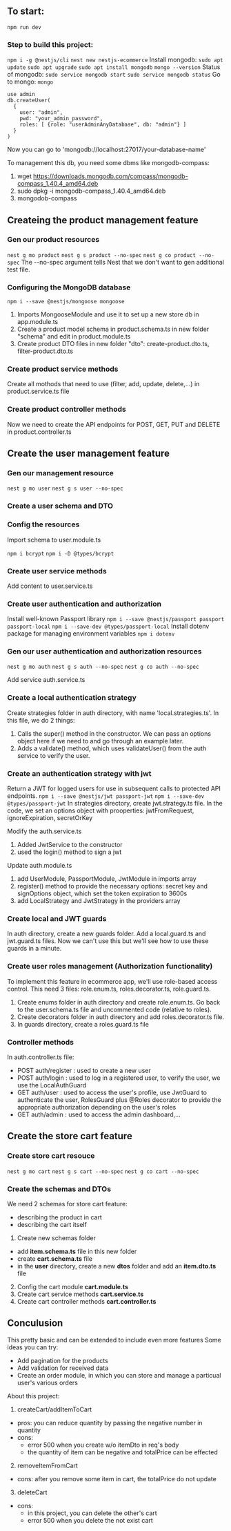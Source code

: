 ## To start:

`npm run dev`

### Step to build this project:

`npm i -g @nestjs/cli`
`nest new nestjs-ecommerce`
Install mongodb:
`sudo apt update`
`sudo apt upgrade`
`sudo apt install mongodb`
`mongo --version`
Status of mongodb:
`sudo service mongodb start`
`sudo service mongodb status`
Go to mongo:
`mongo`

```
use admin
db.createUser(
  {
    user: "admin",
    pwd: "your_admin_password",
    roles: [ {role: "userAdminAnyDatabase", db: "admin"} ]
  }
)
```

Now you can go to 'mongodb://localhost:27017/your-database-name'

To management this db, you need some dbms like mongodb-compass:

1. wget https://downloads.mongodb.com/compass/mongodb-compass_1.40.4_amd64.deb
2. sudo dpkg -i mongodb-compass_1.40.4_amd64.deb
3. mongodob-compass

## Createing the product management feature

### Gen our product resources

`nest g mo product`
`nest g s product --no-spec`
`nest g co product --no-spec`
The --no-spec argument tells Nest that we don't want to gen additional test file.

### Configuring the MongoDB database

`npm i --save @nestjs/mongoose mongoose`

1. Imports MongooseModule and use it to set up a new store db in app.module.ts
2. Create a product model schema in product.schema.ts in new folder "schema" and edit in product.module.ts
3. Create product DTO files in new folder "dto": create-product.dto.ts, filter-product.dto.ts

### Create product service methods

Create all mothods that need to use (filter, add, update, delete,...) in product.service.ts file

### Create product controller methods

Now we need to create the API endpoints for POST, GET, PUT and DELETE in product.controller.ts

## Create the user management feature

### Gen our management resource

`nest g mo user`
`nest g s user --no-spec`

### Create a user schema and DTO

### Config the resources

Import schema to user.module.ts

`npm i bcrypt`
`npm i -D @types/bcrypt`

### Create user service methods

Add content to user.service.ts

### Create user authentication and authorization

Install well-known Passport library
`npm i --save @nestjs/passport passport passport-local`
`npm i --save-dev @types/passport-local`
Install dotenv package for managing environment variables
`npm i dotenv`

### Gen our user authentication and authorization resources

`nest g mo auth`
`nest g s auth --no-spec`
`nest g co auth --no-spec`

Add service auth.service.ts

### Create a local authentication strategy

Create strategies folder in auth directory, with name 'local.strategies.ts'.
In this file, we do 2 things:

1. Calls the super() method in the constructor. We can pass an options object here if we need to and go through an example later.
2. Adds a validate() method, which uses validateUser() from the auth service to verify the user.

### Create an authentication strategy with jwt

Return a JWT for logged users for use in subsequent calls to protected API endpoints.
`npm i --save @nestjs/jwt passport-jwt`
`npm i --save-dev @types/passport-jwt`
In strategies directory, create jwt.strategy.ts file.
In the code, we set an options object with prooperties: jwtFromRequest, ignoreExpiration, secretOrKey

Modify the auth.service.ts

1. Added JwtService to the constructor
2. used the login() method to sign a jwt

Update auth.module.ts

1. add UserModule, PassportModule, JwtModule in imports array
2. register() method to provide the necessary options: secret key and signOptions object, which set the token expiration to 3600s
3. add LocalStrategy and JwtStrategy in the providers array

### Create local and JWT guards

In auth directory, create a new guards folder. Add a local.guard.ts and jwt.guard.ts files.
Now we can't use this but we'll see how to use these guards in a minute.

### Create user roles management (Authorization functionality)

To implement this feature in ecommerce app, we'll use role-based access control.
This need 3 files: role.enum.ts, roles.decorator.ts, role.guard.ts.

1. Create enums folder in auth directory and create role.enum.ts. Go back to the user.schema.ts file and uncommented code (relative to roles).
2. Create decorators folder in auth directory and add roles.decorator.ts file.
3. In guards directory, create a roles.guard.ts file

### Controller methods

In auth.controller.ts file:

- POST auth/register : used to create a new user
- POST auth/login : used to log in a registered user, to verify the user, we use the LocalAuthGuard
- GET auth/user : used to access the user's profile, use JwtGuard to authenticate the user, RolesGuard plus @Roles decorator to provide the appropriate authorization depending on the user's roles
- GET auth/admin : used to access the admin dashboard,...

## Create the store cart feature

### Create store cart resouce

`nest g mo cart`
`nest g s cart --no-spec`
`nest g co cart --no-spec`

### Create the schemas and DTOs

We need 2 schemas for store cart feature:

- describing the product in cart
- describing the cart itself

1. Create new schemas folder

- add **item.schema.ts** file in this new folder
- create **cart.schema.ts** file
- in the **user** directory, create a new **dtos** folder and add an **item.dto.ts** file

2. Config the cart module **cart.module.ts**
3. Create cart service methods **cart.service.ts**
4. Create cart controller methods **cart.controller.ts**

## Conculusion

This pretty basic and can be extended to include even more features
Some ideas you can try:

- Add pagination for the products
- Add validation for received data
- Create an order module, in which you can store and manage a particual user's various orders

About this project:

1. createCart/addItemToCart

- pros: you can reduce quantity by passing the negative number in quantity
- cons:
  - error 500 when you create w/o itemDto in req's body
  - the quantity of item can be negative and totalPrice can be effected

2. removeItemFromCart

- cons: after you remove some item in cart, the totalPrice do not update

3. deleteCart

- cons:
  - in this project, you can delete the other's cart
  - error 500 when you delete the not exist cart

